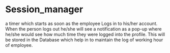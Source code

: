 # Session_manager
a timer which starts as soon as the employee Logs in to his/her account. When the person logs out he/she will see a notification as a pop-up where he/she would see how much time they were logged into the profile. This will be stored in the Database which help in to maintain the log of working hour of employee. 
